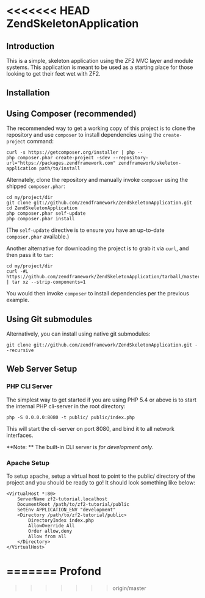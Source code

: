 <<<<<<< HEAD
ZendSkeletonApplication
=======================

Introduction
------------
This is a simple, skeleton application using the ZF2 MVC layer and module
systems. This application is meant to be used as a starting place for those
looking to get their feet wet with ZF2.

Installation
------------

Using Composer (recommended)
----------------------------
The recommended way to get a working copy of this project is to clone the repository
and use `composer` to install dependencies using the `create-project` command:

    curl -s https://getcomposer.org/installer | php --
    php composer.phar create-project -sdev --repository-url="https://packages.zendframework.com" zendframework/skeleton-application path/to/install

Alternately, clone the repository and manually invoke `composer` using the shipped
`composer.phar`:

    cd my/project/dir
    git clone git://github.com/zendframework/ZendSkeletonApplication.git
    cd ZendSkeletonApplication
    php composer.phar self-update
    php composer.phar install

(The `self-update` directive is to ensure you have an up-to-date `composer.phar`
available.)

Another alternative for downloading the project is to grab it via `curl`, and
then pass it to `tar`:

    cd my/project/dir
    curl -#L https://github.com/zendframework/ZendSkeletonApplication/tarball/master | tar xz --strip-components=1

You would then invoke `composer` to install dependencies per the previous
example.

Using Git submodules
--------------------
Alternatively, you can install using native git submodules:

    git clone git://github.com/zendframework/ZendSkeletonApplication.git --recursive

Web Server Setup
----------------

### PHP CLI Server

The simplest way to get started if you are using PHP 5.4 or above is to start the internal PHP cli-server in the root directory:

    php -S 0.0.0.0:8080 -t public/ public/index.php

This will start the cli-server on port 8080, and bind it to all network
interfaces.

**Note: ** The built-in CLI server is *for development only*.

### Apache Setup

To setup apache, setup a virtual host to point to the public/ directory of the
project and you should be ready to go! It should look something like below:

    <VirtualHost *:80>
        ServerName zf2-tutorial.localhost
        DocumentRoot /path/to/zf2-tutorial/public
        SetEnv APPLICATION_ENV "development"
        <Directory /path/to/zf2-tutorial/public>
            DirectoryIndex index.php
            AllowOverride All
            Order allow,deny
            Allow from all
        </Directory>
    </VirtualHost>
=======
Profond
=======
>>>>>>> origin/master
